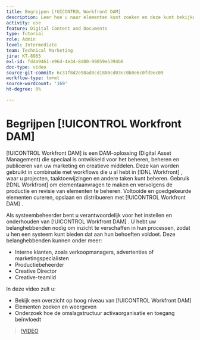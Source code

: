 ```yaml
---
title: Begrijpen [!UICONTROL Workfront DAM]
description: Leer hoe u naar elementen kunt zoeken en deze kunt bekijken, en hoe de mapstructuur de organisatie van middelen en toegang in [!UICONTROL Workfront DAM] beïnvloedt.
activity: use
feature: Digital Content and Documents
type: Tutorial
role: Admin
level: Intermediate
team: Technical Marketing
jira: KT-8965
exl-id: fdda9461-e96d-4e34-8d80-99059e5394b0
doc-type: video
source-git-commit: 6c31f8d2e98ad8cd1880cd03ec0b0e6c0fd9ec09
workflow-type: tm+mt
source-wordcount: '169'
ht-degree: 0%

---
```


# Begrijpen [!UICONTROL Workfront DAM]

[!UICONTROL Workfront DAM] is een DAM-oplossing (Digital Asset Management) die speciaal is ontwikkeld voor het beheren, beheren en publiceren van uw marketing en creatieve middelen. Deze kan worden gebruikt in combinatie met workflows die u al hebt in [!DNL Workfront] , waar u projecten, taaktoewijzingen en andere taken kunt beheren. Gebruik [!DNL Workfront] om elementaanvragen te maken en vervolgens de productie en revisie van elementen te beheren. Voltooide en goedgekeurde elementen cureren, opslaan en distribueren met [!UICONTROL Workfront DAM] .


Als systeembeheerder bent u verantwoordelijk voor het instellen en onderhouden van [!UICONTROL Workfront DAM] . U hebt uw belanghebbenden nodig om inzicht te verschaffen in hun processen, zodat u hen een systeem kunt bieden dat aan hun behoeften voldoet. Deze belanghebbenden kunnen onder meer:

* Interne klanten, zoals verkoopmanagers, advertenties of marketingspecialisten
* Productiebeheerder
* Creative Director
* Creative-teamlid

In deze video zult u:

* Bekijk een overzicht op hoog niveau van [!UICONTROL Workfront DAM]
* Elementen zoeken en weergeven
* Onderzoek hoe de omslagstructuur activaorganisatie en toegang beïnvloedt

>[!VIDEO](https://video.tv.adobe.com/v/335228/?quality=12&learn=on)
